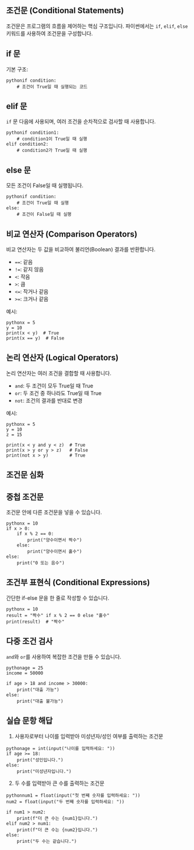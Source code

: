 ## 조건문 (Conditional Statements)

조건문은 프로그램의 흐름을 제어하는 핵심 구조입니다. 파이썬에서는 `if`, `elif`, `else` 키워드를 사용하여 조건문을 구성합니다.

## if 문

기본 구조:

```
pythonif condition:
    # 조건이 True일 때 실행되는 코드
```

## elif 문

`if` 문 다음에 사용되며, 여러 조건을 순차적으로 검사할 때 사용합니다.

```
pythonif condition1:
    # condition1이 True일 때 실행
elif condition2:
    # condition2가 True일 때 실행
```

## else 문

모든 조건이 False일 때 실행됩니다.

```
pythonif condition:
    # 조건이 True일 때 실행
else:
    # 조건이 False일 때 실행
```

## 비교 연산자 (Comparison Operators)

비교 연산자는 두 값을 비교하여 불리언(Boolean) 결과를 반환합니다.

- `==`: 같음
- `!=`: 같지 않음
- `<`: 작음
- `>`: 큼
- `<=`: 작거나 같음
- `>=`: 크거나 같음

예시:

```
pythonx = 5
y = 10
print(x < y)  # True
print(x == y)  # False
```

## 논리 연산자 (Logical Operators)

논리 연산자는 여러 조건을 결합할 때 사용합니다.

- `and`: 두 조건이 모두 True일 때 True
- `or`: 두 조건 중 하나라도 True일 때 True
- `not`: 조건의 결과를 반대로 변경

예시:

```
pythonx = 5
y = 10
z = 15

print(x < y and y < z)  # True
print(x > y or y > z)   # False
print(not x > y)        # True
```

## 조건문 심화

## 중첩 조건문

조건문 안에 다른 조건문을 넣을 수 있습니다.

```
pythonx = 10
if x > 0:
    if x % 2 == 0:
        print("양수이면서 짝수")
    else:
        print("양수이면서 홀수")
else:
    print("0 또는 음수")
```

## 조건부 표현식 (Conditional Expressions)

간단한 if-else 문을 한 줄로 작성할 수 있습니다.

```
pythonx = 10
result = "짝수" if x % 2 == 0 else "홀수"
print(result)  # "짝수"
```

## 다중 조건 검사

`and`와 `or`를 사용하여 복잡한 조건을 만들 수 있습니다.

```
pythonage = 25
income = 50000

if age > 18 and income > 30000:
    print("대출 가능")
else:
    print("대출 불가능")
```

## 실습 문항 해답

1. 사용자로부터 나이를 입력받아 미성년자/성인 여부를 출력하는 조건문

```
pythonage = int(input("나이를 입력하세요: "))
if age >= 18:
    print("성인입니다.")
else:
    print("미성년자입니다.")
```

2. 두 수를 입력받아 큰 수를 출력하는 조건문

```
pythonnum1 = float(input("첫 번째 숫자를 입력하세요: "))
num2 = float(input("두 번째 숫자를 입력하세요: "))

if num1 > num2:
    print(f"더 큰 수는 {num1}입니다.")
elif num2 > num1:
    print(f"더 큰 수는 {num2}입니다.")
else:
    print("두 수는 같습니다.")
```

